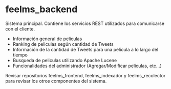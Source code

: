 # feelms_backend

Sistema principal. Contiene los servicios REST utilizados para comunicarse con el cliente. 

* Información general de peliculas
* Ranking de peliculas según cantidad de Tweets
* Información de la cantidad de Tweets para una pelicula a lo largo del tiempo
* Busqueda de peliculas utilizando Apache Lucene
* Funcionalidades del administrador (Agregar/Modificar peliculas, etc...)

Revisar repositorios feelms_frontend, feelms_indexador y feelms_recolector para revisar los otros componentes del sistema.
